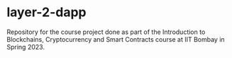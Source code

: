 # layer-2-dapp
Repository for the course project done as part of the Introduction to Blockchains, Cryptocurrency and Smart Contracts course at IIT Bombay in Spring 2023.  

